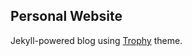 ## Personal Website

Jekyll-powered blog using [Trophy](https://github.com/thomasvaeth/trophy-jekyll) theme.
